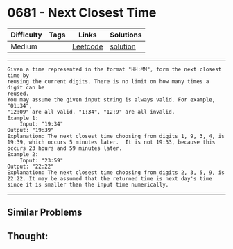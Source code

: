 # 0681 - Next Closest Time

Difficulty  | Tags | Links | Solutions
----------- | ---- | ----- | -----
Medium |  | [Leetcode](https://leetcode.com/problems/next-closest-time) | [solution](https://leetcode.com/problems/next-closest-time/solution/)


-----------

```
Given a time represented in the format "HH:MM", form the next closest time by
reusing the current digits. There is no limit on how many times a digit can be
reused.
You may assume the given input string is always valid. For example, "01:34",
"12:09" are all valid. "1:34", "12:9" are all invalid.
Example 1:
    Input: "19:34"
Output: "19:39"
Explanation: The next closest time choosing from digits 1, 9, 3, 4, is 19:39, which occurs 5 minutes later.  It is not 19:33, because this occurs 23 hours and 59 minutes later.
Example 2:
    Input: "23:59"
Output: "22:22"
Explanation: The next closest time choosing from digits 2, 3, 5, 9, is 22:22. It may be assumed that the returned time is next day's time since it is smaller than the input time numerically.
```

-----------


## Similar Problems




## Thought:
